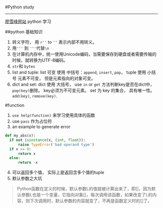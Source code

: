 #Python study

---

[廖雪峰网站](http://www.liaoxuefeng.com/wiki/0014316089557264a6b348958f449949df42a6d3a2e542c000) python 学习

##python 基础知识
1. 转义字符， 用 `r''` to `''` 表示内部不用转义。
2. 用`'''` 到 `'''`代替`\n`
3. 在计算机内存中，统一使用Unicode编码，当需要保存到硬盘或者需要传输的时候，就转换为UTF-8编码。
4. `str`和 `bytes`
5. list and tuple:  list 可变 使用 中括号：`append`, `insert`, `pop`， tuple 使用 小括号 元素不可变， 但是元素指向的对象可变。
6. dict and set: dict 使用 大括号， use `in` or `get` 方法判断key是否在dict中，`pop(key)`删除。 key必须为不可变元素。 set 为 key 的集合， 具有唯一性。 `add(key)`, `remove(key)`.

#function
1. `use help(function)` 来学习使用具体的函数
2. use `pass` 作为占位符
3. an example to generate error

  ``` python
  def my_abs(x):
    if not isinstance(x, (int, float)):
        raise TypeError('bad operand type')
    if x >= 0:
        return x
    else:
        return -x
  ```
4. 可以返回多个值， 实际上是返回含多个值的tuple
5. 默认参数之大坑 
> Python函数在定义的时候，默认参数L的值就被计算出来了，即[]，因为默认参数L也是一个变量，它指向对象[]，每次调用该函数，如果改变了L的内容，则下次调用时，默认参数的内容就变了，不再是函数定义时的[]了。
